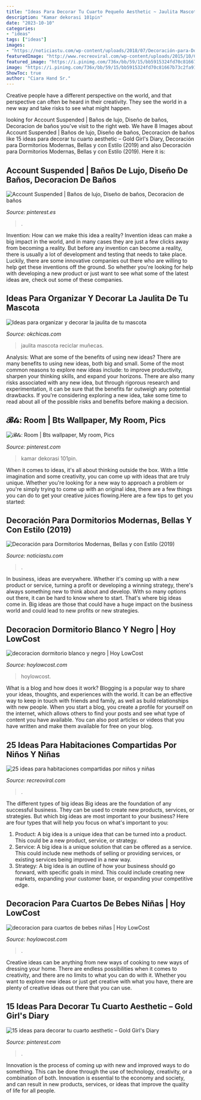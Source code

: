 ```yaml
---
title: "Ideas Para Decorar Tu Cuarto Pequeño Aesthetic ~ Jaulita Mascota Reciclar Muñecas"
description: "Kamar dekorasi 101pin"
date: "2023-10-10"
categories:
- "ideas"
tags: ["ideas"]
images:
- "https://noticiastu.com/wp-content/uploads/2018/07/Decoración-para-Dormitorios-13.jpg"
featuredImage: "http://www.recreoviral.com/wp-content/uploads/2015/10/Creativas-habitaciones-compartidas-por-niños-y-niñas-7.jpg"
featured_image: "https://i.pinimg.com/736x/bb/59/15/bb5915324fd70c81667b73c2fa91042d.jpg"
image: "https://i.pinimg.com/736x/bb/59/15/bb5915324fd70c81667b73c2fa91042d.jpg"
ShowToc: true
author: "Ciara Hand Sr."
---
```



Creative people have a different perspective on the world, and that perspective can often be heard in their creativity. They see the world in a new way and take risks to see what might happen.

	

		
looking for Account Suspended | Baños de lujo, Diseño de baños, Decoracion de baños you've visit to the right web. We have 8 Images about Account Suspended | Baños de lujo, Diseño de baños, Decoracion de baños like 15 ideas para decorar tu cuarto aesthetic – Gold Girl&#039;s Diary, Decoración para Dormitorios Modernas, Bellas y con Estilo (2019) and also Decoración para Dormitorios Modernas, Bellas y con Estilo (2019). Here it is:
		
    
## Account Suspended | Baños De Lujo, Diseño De Baños, Decoracion De Baños

<img loading=lazy src="https://i.pinimg.com/originals/b4/39/52/b43952ea1488e58a5dbfc446ba8bcf87.jpg" onerror="this.onerror=null;this.src='https://tse3.mm.bing.net/th?id=OIP.X4SQXbPytCka3fCuI5UvpAHaJ4&amp;pid=15.1';" alt="Account Suspended | Baños de lujo, Diseño de baños, Decoracion de baños">

_Source: pinterest.es_

>. 

	

Invention: How can we make this idea a reality?
Invention ideas can make a big impact in the world, and in many cases they are just a few clicks away from becoming a reality. 
But before any invention can become a reality, there is usually a lot of development and testing that needs to take place. 
Luckily, there are some innovative companies out there who are willing to help get these inventions off the ground. 
 So whether you're looking for help with developing a new product or just want to see what some of the latest ideas are, check out some of these companies.

    
## Ideas Para Organizar Y Decorar La Jaulita De Tu Mascota

<img loading=lazy src="https://www.okchicas.com/wp-content/uploads/2020/10/Ideas-para-las-jaulitas-de-tus-mascotas-13.jpg" onerror="this.onerror=null;this.src='https://tse3.mm.bing.net/th?id=OIP.d17D6f28eABiFA9ybZ1DygHaLH&amp;pid=15.1';" alt="Ideas para organizar y decorar la jaulita de tu mascota">

_Source: okchicas.com_

>jaulita mascota reciclar muñecas. 

	

Analysis: What are some of the benefits of using new ideas?
There are many benefits to using new ideas, both big and small. Some of the most common reasons to explore new ideas include: to improve productivity, sharpen your thinking skills, and expand your horizons. There are also many risks associated with any new idea, but through rigorous research and experimentation, it can be sure that the benefits far outweigh any potential drawbacks. If you're considering exploring a new idea, take some time to read about all of the possible risks and benefits before making a decision.

    
## 𝓑𝓽𝓼: Room | Bts Wallpaper, My Room, Pics

<img loading=lazy src="https://i.pinimg.com/736x/24/22/b0/2422b0736f26b5e0c55455da801aed6c.jpg" onerror="this.onerror=null;this.src='https://tse3.mm.bing.net/th?id=OIP.nuiEnSK8JB4ur1KFaz223gHaHa&amp;pid=15.1';" alt="𝓑𝓽𝓼: Room | Bts wallpaper, My room, Pics">

_Source: pinterest.com_

>kamar dekorasi 101pin. 

	

When it comes to ideas, it's all about thinking outside the box. With a little imagination and some creativity, you can come up with ideas that are truly unique. Whether you're looking for a new way to approach a problem or you're simply trying to come up with an original idea, there are a few things you can do to get your creative juices flowing.Here are a few tips to get you started:

    
## Decoración Para Dormitorios Modernas, Bellas Y Con Estilo (2019)

<img loading=lazy src="https://noticiastu.com/wp-content/uploads/2018/07/Decoración-para-Dormitorios-13.jpg" onerror="this.onerror=null;this.src='https://tse3.mm.bing.net/th?id=OIP.96yHCC1GMrlaIfSJnAoozwHaI-&amp;pid=15.1';" alt="Decoración para Dormitorios Modernas, Bellas y con Estilo (2019)">

_Source: noticiastu.com_

>. 

	

In business, ideas are everywhere. Whether it's coming up with a new product or service, turning a profit or developing a winning strategy, there's always something new to think about and develop. With so many options out there, it can be hard to know where to start. That's where big ideas come in. Big ideas are those that could have a huge impact on the business world and could lead to new profits or new strategies.

    
## Decoracion Dormitorio Blanco Y Negro | Hoy LowCost

<img loading=lazy src="https://hoylowcost.com/wp-content/uploads/2015/06/decoracion-dormitorio-blanco-y-negro.jpg" onerror="this.onerror=null;this.src='https://tse4.mm.bing.net/th?id=OIP.rAOICMfiQoRinGBChnimEwHaG6&amp;pid=15.1';" alt="decoracion dormitorio blanco y negro | Hoy LowCost">

_Source: hoylowcost.com_

>hoylowcost. 

	

What is a blog and how does it work?
Blogging is a popular way to share your ideas, thoughts, and experiences with the world. It can be an effective way to keep in touch with friends and family, as well as build relationships with new people. When you start a blog, you create a profile for yourself on the internet, which allows others to find your posts and see what type of content you have available. You can also post articles or videos that you have written and make them available for free on your blog.

    
## 25 Ideas Para Habitaciones Compartidas Por Niños Y Niñas

<img loading=lazy src="http://www.recreoviral.com/wp-content/uploads/2015/10/Creativas-habitaciones-compartidas-por-niños-y-niñas-7.jpg" onerror="this.onerror=null;this.src='https://tse2.mm.bing.net/th?id=OIP.mXZ4BFplnJZSrfeDIgdi1AHaGC&amp;pid=15.1';" alt="25 ideas para habitaciones compartidas por niños y niñas">

_Source: recreoviral.com_

>. 

	

The different types of big ideas
Big ideas are the foundation of any successful business. They can be used to create new products, services, or strategies. But which big ideas are most important to your business? Here are four types that will help you focus on what's important to you: 
1. Product: A big idea is a unique idea that can be turned into a product. This could be a new product, service, or strategy. 
2. Service: A big idea is a unique solution that can be offered as a service. This could include new methods of selling or providing services, or existing services being improved in a new way. 
3. Strategy: A big idea is an outline of how your business should go forward, with specific goals in mind. This could include creating new markets, expanding your customer base, or expanding your competitive edge.

    
## Decoracion Para Cuartos De Bebes Niñas | Hoy LowCost

<img loading=lazy src="http://hoylowcost.com/wp-content/uploads/2015/01/decoracion-para-cuartos-de-bebes-niñas.png" onerror="this.onerror=null;this.src='https://tse4.mm.bing.net/th?id=OIP.Nt5NgiMDK4pLbHAo-utfewAAAA&amp;pid=15.1';" alt="decoracion para cuartos de bebes niñas | Hoy LowCost">

_Source: hoylowcost.com_

>. 

	

Creative ideas can be anything from new ways of cooking to new ways of dressing your home. There are endless possibilities when it comes to creativity, and there are no limits to what you can do with it. Whether you want to explore new ideas or just get creative with what you have, there are plenty of creative ideas out there that you can use.

    
## 15 Ideas Para Decorar Tu Cuarto Aesthetic – Gold Girl&#039;s Diary

<img loading=lazy src="https://i.pinimg.com/736x/bb/59/15/bb5915324fd70c81667b73c2fa91042d.jpg" onerror="this.onerror=null;this.src='https://tse1.mm.bing.net/th?id=OIP.4NDP3dctWw10Iy7Sk-hW3QHaLn&amp;pid=15.1';" alt="15 ideas para decorar tu cuarto aesthetic – Gold Girl&#039;s Diary">

_Source: pinterest.com_

>. 

	

Innovation is the process of coming up with new and improved ways to do something. This can be done through the use of technology, creativity, or a combination of both. Innovation is essential to the economy and society, and can result in new products, services, or ideas that improve the quality of life for all people.


